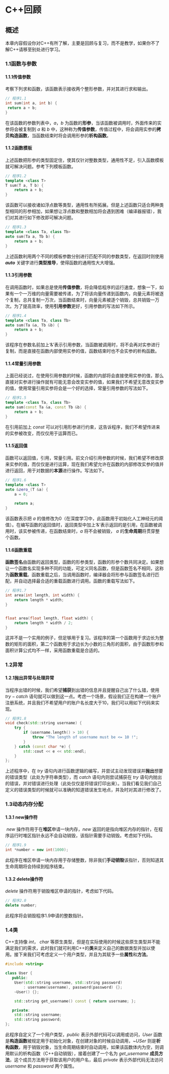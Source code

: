 # C++回顾

## 概述

本章内容假设你对C++有所了解，主要是回顾与复习，而不是教学，如果你不了解C++请移至别处进行学习。

### 1.1函数与参数

#### 1.1.1传值参数

考察下列求和函数，该函数表示接收两个整形参数，并对其进行求和输出。

```c++
// 程序1.1
int sum(int a, int b) {
 return a + b;
}
```

在该函数的参数列表中，$a$，$b$ 为函数的**形参**，当该函数被调用时，外面传来的实参将会被复制到 $a$ 和 $b$ 中，这种称为**传值参数**，传值过程中，将会调用实参的**拷贝构造函数**，当函数结束时将会调用形参的**析构函数**。

#### 1.1.2函数模板

上述函数把形参的类型固定住，使其仅针对整数类型，通用性不足，引入函数模板就可解决问题。参考下列模板函数。

```c++
// 程序1.2
template <class T>
T sum(T a, T b) {
    return a + b;
}
```

该函数可以接收诸如浮点数等类型，通用性有所拓展。但是上述函数只适合两种类型相同的形参相加，如果想让浮点数和整数相加将会遇到困难（编译器报错），我们对其进行如下修改即可解决问题。

```c++
// 程序1.3
template <class Ta, class Tb>
auto sum(Ta a, Tb b) {
    return a + b;
}
```

上述函数利用两个不同的模板参数分别进行匹配不同的参数类型，在返回时则使用 **$auto$** 关键字进行**类型推导**，使得函数的通用性大大增强。

#### 1.1.3引用参数

在调用函数时，如果总是使用**传值参数**，将会降低程序的运行速度，想象一下，如果有一个一万维的向量需要被传递，为了将该向量传递到函数内，向量元素将被逐个复制，总共复制一万次，当函数结束时，向量元素被逐个销毁，总共销毁一万次。为了提高效率，使用**引用参数**更好，引用参数的写法如下所示。

```c++
// 程序1.4
template <class Ta, class Tb>
auto sum(Ta &a, Tb &b) {
    return a + b;
}
```

该程序在参数名前加上‘&’表示引用参数，当函数被调用时，将不会再对实参进行复制，而是直接在函数内部使用实参的值，函数结束时也不会实参的析构函数。

#### 1.1.4常量引用参数

上面已经说过，在使用引用参数的时候，函数的内部将会直接使用实参的值，那么直接对实参进行操作就有可能无意会改变实参的值，如果我们不希望无意改变实参的值，使用常量引用实参将会是一个好的选择，常量引用参数的写法如下。

```c++
// 程序1.5
template <class Ta, class Tb>
auto sum(const Ta &a, const Tb &b) {
    return a + b;
}
```

在引用前加上 $const$ 可以对引用形参进行约束，这告诉程序，我们不希望传进来的实参被改变，而仅仅用于运算而已。

#### 1.1.5返回值

函数可以返回值，引用，常量引用。前文介绍引用参数的时候，我们希望不修改原来实参的值，而仅仅是进行运算，现在我们希望允许在函数的内部修改实参的值并进行返回，用于对数据的**本源**进行操作。写法如下。

```c++
// 程序1.6
template <class T>
auto &zero_(T &a) {
    a = 0;
    
    return a;
}
```

该函数表示把 $a$ 的值修改为0（在深度学习中，此函数用于初始化人工神经元的阈值）。在编写函数的返回值时，返回类型中加上‘&’表示返回的是引用，在函数被调用时，该实参被传递，在函数结束时，$a$ 将不会被销毁， $a$ 的**生命周期**将贯穿整个函数。

#### 1.1.6函数重载

**函数签名**由函数的返回类型，函数的形参类型，函数的形参个数共同决定。如果想让一个函数名实现多种不同的功能，可定义同名函数，但是函数签名不相同，这称为**函数重载**。函数重载之后，当调用函数时，编译器会将形参与函数签名进行匹配，并自动选择最合适的重载函数进行调用。函数的重载写法如下。

```c++
// 程序1.7
int area(int length, int width) {
    return length * width;
}


float area(float length, float width) {
    return length * width / 2;
}
```

这并不是一个实用的例子，但足够用于复习。该程序的第一个函数用于求边长为整数的矩形的面积，第二个函数用于求边长为小数的三角形的面积，由于函数形参和面积计算公式均不一样，采用函数重载是合适的。

### 1.2异常

#### 1.2.1抛出异常与处理异常

当程序出错的时候，我们希望**捕获**到出错的信息并且提醒自己出了什么错，使用 $try-catch$ 语句就可以做到这一点。考虑一个场景，假设我们正在构建一个账户注册系统，并且我们不希望用户的账户名长度大于10，我们可以用如下代码来实现。

```c++
// 程序1.8
void check(std::string username) {
    try {
        if (username.length() > 10) {
            throw "The length of username must be <= 10 !";
        }
    } catch (const char *e) {
        std::cout << e << std::endl;
    }
};
```

上述程序中，在 $try$ 语句内进行函数逻辑的编写，并尝试主动发现错误并**抛出**想要的错误类型（此处为字符串类型），而 $catch$ 语句内则尝试捕获在 $try$ 语句内抛出的错误，并对错误进行处理（此处仅仅是将错误打印出来）。当我们看见我们自己定义的错误类型的时候就可以准确的知道错误发生地点，并及时对其进行修改了。

### 1.3动态内存分配

#### 1.3.1 new操作符

​ $new$ 操作符用于在**堆区**申请一块内存，$new$ 返回的是指向堆区内存的指针，在程序运行时堆区指针永远不会自动销毁，该指针需要手动销毁。考虑如下代码。

```c++
// 程序1.9
int *number = new int(1000);
```

此程序在堆区申请一块内存用于存储整数，除非我们**手动销毁**该指针，否则知道其生命周期将会持续到程序结束。

#### 1.3.2 delete操作符

$delete$ 操作符用于销毁堆区申请的指针，考虑如下代码。

```c++
// 程序2.0
delete number;
```

此程序将会销毁程序1.9申请的整数指针。

### 1.4类

C++支持像 $int$， $char$ 等原生类型，但是在实际使用的时候这些原生类型并不能满足我们的需求，此时我们就可利用C++的**类**来定义自己的数据类型并加以使用。接下来我们可考虑定义一个用户类型，并且为其赋予一些**属性**和**方法**。

```c++
#include <string>

class User {
   public:
    User(std::string username, std::string password)
        : username(username), password(password) {};
    ~User() {};

    std::string get_username() const { return username; };

   private:
    std::string username;
    std::string password;
};
```

此程序自定义了一个用户类型，$public$ 表示外部代码可以调用或访问，$User$ 函数是**构造函数**被规定用于初始化对象，在创建对象的时候自动调用，~$USer$ 则是**析构函数**，用于销毁对象，当生命周期结束时自动调用，如果该函数体内为空，则调用默认的析构函数（C++自动销毁），接着创建了一个名为 $get\_username$ **成员方法**，这个成员方法用于获取该用户的用户名，最后 $private$ 表示外部代码无法访问 $username$ 和 $password$ 两个属性。
